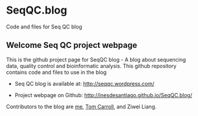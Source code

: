 # SeqQC.blog
Code and files for Seq QC blog

## Welcome Seq QC project webpage

This is the github project page for SeqQC blog - A blog about sequencing data, quality control and bioinformatic analysis. This github repository contains code and files to use in the blog

- Seq QC blog is available at: <a href=http://seqqc.wordpress.com/ target="_blank">http://seqqc.wordpress.com/</a>

- Project webpage on Github: <a href=http://inesdesantiago.github.io/SeqQC.blog/ target="_blank">http://inesdesantiago.github.io/SeqQC.blog/</a>

Contributors to the blog are <a href=https://github.com/InesdeSantiago>me</a>, <a href=https://github.com/ThomasCarroll>Tom Carroll</a>, and Ziwei Liang. 
